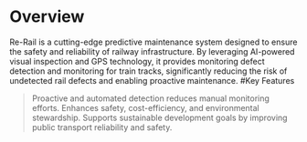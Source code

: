 # Overview
Re-Rail is a cutting-edge predictive maintenance system designed to ensure the safety and reliability of railway infrastructure. By leveraging AI-powered visual inspection and GPS technology, it provides monitoring defect detection and monitoring for train tracks, significantly reducing the risk of undetected rail defects and enabling proactive maintenance.
#Key Features
> Proactive and automated detection reduces manual monitoring efforts.
> Enhances safety, cost-efficiency, and environmental stewardship.
> Supports sustainable development goals by improving public transport reliability and safety.
